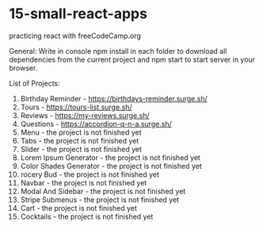 # 15-small-react-apps
practicing react with freeCodeCamp.org


General:
Write in console npm install in each folder to download all dependencies from the current project and npm start to start server in your browser.

List of Projects:

1. Birthday Reminder - https://birthdays-reminder.surge.sh/
2. Tours - https://tours-list.surge.sh/
3. Reviews - https://my-reviews.surge.sh/
4. Questions - https://accordion-q-n-a.surge.sh/
5. Menu - the project is not finished yet
6. Tabs - the project is not finished yet
7. Slider - the project is not finished yet
8. Lorem Ipsum Generator - the project is not finished yet
9. Color Shades Generator - the project is not finished yet
10. rocery Bud - the project is not finished yet
11. Navbar - the project is not finished yet
12. Modal And Sidebar - the project is not finished yet
13. Stripe Submenus - the project is not finished yet
14. Cart - the project is not finished yet
15. Cocktails - the project is not finished yet
